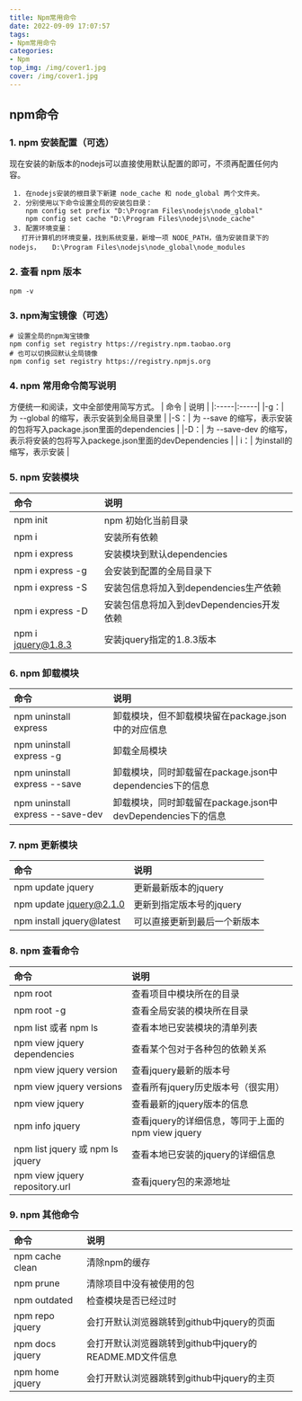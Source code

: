 ```yaml
---
title: Npm常用命令
date: 2022-09-09 17:07:57
tags:
- Npm常用命令
categories:
- Npm
top_img: /img/cover1.jpg
cover: /img/cover1.jpg
---
```

## npm命令
### 1. npm 安装配置（可选）
现在安装的新版本的nodejs可以直接使用默认配置的即可，不须再配置任何内容。
```
 1. 在nodejs安装的根目录下新建 node_cache 和 node_global 两个文件夹。
 2. 分别使用以下命令设置全局的安装包目录：
    npm config set prefix "D:\Program Files\nodejs\node_global"
    npm config set cache "D:\Program Files\nodejs\node_cache"
 3. 配置环境变量：
   打开计算机的环境变量，找到系统变量，新增一项 NODE_PATH，值为安装目录下的nodejs，   D:\Program Files\nodejs\node_global\node_modules
```
### 2. 查看 npm 版本
```
npm -v
```
### 3. npm淘宝镜像（可选）
```
# 设置全局的npm淘宝镜像
npm config set registry https://registry.npm.taobao.org
# 也可以切换回默认全局镜像
npm config set registry https://registry.npmjs.org
```
### 4. npm 常用命令简写说明
方便统一和阅读，文中全部使用简写方式。
| 命令 | 说明 | 
|:-----|:-----|
|-g：| 为 --global 的缩写，表示安装到全局目录里 |
|-S：| 为 --save 的缩写，表示安装的包将写入package.json里面的dependencies |
|-D：| 为 --save-dev 的缩写，表示将安装的包将写入packege.json里面的devDependencies |
| i：| 为install的缩写，表示安装 |
### 5. npm 安装模块
| 命令 | 说明 | 
|:-----|:-----|
| npm init  | npm 初始化当前目录|
| npm i  | 安装所有依赖|
| npm i express  |安装模块到默认dependencies|
| npm i express -g  | 会安装到配置的全局目录下|
| npm i express -S  | 安装包信息将加入到dependencies生产依赖|
| npm i express -D  | 安装包信息将加入到devDependencies开发依赖|
| npm i jquery@1.8.3  | 安装jquery指定的1.8.3版本|
### 6. npm 卸载模块
| 命令 | 说明 | 
|:-----|:-----|
| npm uninstall express  | 卸载模块，但不卸载模块留在package.json中的对应信息|
| npm uninstall express -g  | 卸载全局模块|
| npm uninstall express --save  | 卸载模块，同时卸载留在package.json中dependencies下的信息|
| npm uninstall express --save-dev  | 卸载模块，同时卸载留在package.json中devDependencies下的信息|
### 7. npm 更新模块
| 命令 | 说明 | 
|:-----|:-----|
| npm update jquery  | 更新最新版本的jquery|
| npm update jquery@2.1.0  | 更新到指定版本号的jquery|
| npm install jquery@latest  | 可以直接更新到最后一个新版本|
### 8. npm 查看命令
| 命令 | 说明 | 
|:-----|:-----|
| npm root  | 查看项目中模块所在的目录|
| npm root -g  | 查看全局安装的模块所在目录|
| npm list 或者 npm ls | 查看本地已安装模块的清单列表|
| npm view jquery dependencies  | 查看某个包对于各种包的依赖关系|
| npm view jquery version  | 查看jquery最新的版本号|
| npm view jquery versions  | 查看所有jquery历史版本号（很实用）|
| npm view jquery  | 查看最新的jquery版本的信息|
| npm info jquery  | 查看jquery的详细信息，等同于上面的npm view jquery|
| npm list jquery 或 npm ls jquery | 查看本地已安装的jquery的详细信息|
| npm view jquery repository.url  | 查看jquery包的来源地址|
### 9. npm 其他命令
| 命令 | 说明 | 
|:-----|:-----|
| npm cache clean  | 清除npm的缓存|
| npm prune  | 清除项目中没有被使用的包|
| npm outdated  | 检查模块是否已经过时|
| npm repo jquery  | 会打开默认浏览器跳转到github中jquery的页面|
| npm docs jquery  | 会打开默认浏览器跳转到github中jquery的README.MD文件信息|
| npm home jquery  | 会打开默认浏览器跳转到github中jquery的主页|